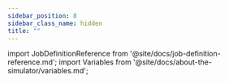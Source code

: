 ```yaml
---
sidebar_position: 8
sidebar_class_name: hidden
title: ""
---
```


import JobDefinitionReference from '@site/docs/job-definition-reference.md';
import Variables from '@site/docs/about-the-simulator/variables.md';

<JobDefinitionReference />
<Variables />